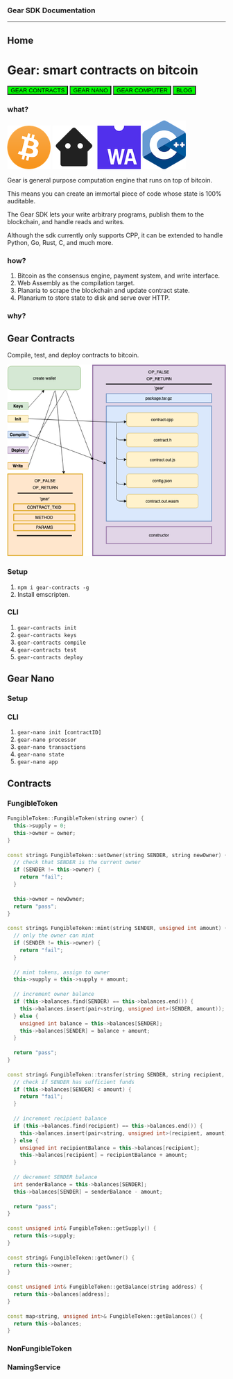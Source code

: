 ### Gear SDK Documentation

___
## Home
<h1>Gear: smart contracts on bitcoin</h1>

<button name="button"  
  style="background-color: #00FF00;"
  onclick="window.location.href='https://github.com/gear-sv/gear-contracts'">
  GEAR CONTRACTS
</button>
<button name="button"
  style="background-color: #00FF00;"
  onclick="window.location.href='https://github.com/gear-sv/gear-nano'">
  GEAR NANO
</button>
<button name="button"  
  style="background-color: #00FF00;"
  onclick="window.location.href='https://gear.computer'">
  GEAR COMPUTER
</button>
<button name="button"  
  style="background-color: #00FF00;"
  onclick="window.location.href='https://medium.com/@_seanavery/gearsv-smart-contracts-for-bitcoin-68ee92a2e66e'">
  BLOG
</button>

### what?
![](bitcoin.png) ![](planaria.png) ![](wasm.png) ![](cpp.png)

<p>Gear is general purpose computation engine that runs on top of bitcoin.<p>
<p>This means you can create an immortal piece of code whose state is 100% auditable.</p>

<p>The Gear SDK lets your write arbitrary programs, publish them to the blockchain, and handle reads and writes.</p>
<p>Although the sdk currently only supports CPP, it can be extended to handle Python, Go, Rust, C, and much more.</p>


### how?
1. Bitcoin as the consensus engine, payment system, and write interface.
1. Web Assembly as the compilation target.
2. Planaria to scrape the blockchain and update contract state.
3. Planarium to store state to disk and serve over HTTP.


### why?

## Gear Contracts

Compile, test, and deploy contracts to bitcoin.

<p align="left">
  <img src="./gear_docs.png" width="600" syle="padding: 40px"
</p>

### Setup
1. `npm i gear-contracts -g`
2. Install emscripten.

### CLI
1. `gear-contracts init`
2. `gear-contracts keys`
3. `gear-contracts compile`
4. `gear-contracts test`
5. `gear-contracts deploy`

## Gear Nano

### Setup

### CLI
1. `gear-nano init [contractID]`
2. `gear-nano processor`
3. `gear-nano transactions`
4. `gear-nano state`
5. `gear-nano app`

## Contracts

### FungibleToken

```c++
FungibleToken::FungibleToken(string owner) {
  this->supply = 0;
  this->owner = owner;
}

const string& FungibleToken::setOwner(string SENDER, string newOwner) {
  // check that SENDER is the current owner
  if (SENDER != this->owner) {
    return "fail";
  }

  this->owner = newOwner;
  return "pass";
}

const string& FungibleToken::mint(string SENDER, unsigned int amount) {
  // only the owner can mint
  if (SENDER != this->owner) {
    return "fail";
  }

  // mint tokens, assign to owner
  this->supply = this->supply + amount;

  // increment owner balance
  if (this->balances.find(SENDER) == this->balances.end()) {
    this->balances.insert(pair<string, unsigned int>(SENDER, amount));
  } else {
    unsigned int balance = this->balances[SENDER];
    this->balances[SENDER] = balance + amount;
  }

  return "pass";
}

const string& FungibleToken::transfer(string SENDER, string recipient, unsigned int amount) {
  // check if SENDER has sufficient funds
  if (this->balances[SENDER] < amount) {
    return "fail";
  }

  // increment recipient balance
  if (this->balances.find(recipient) == this->balances.end()) {
    this->balances.insert(pair<string, unsigned int>(recipient, amount));
  } else {
    unsigned int recipientBalance = this->balances[recipient];
    this->balances[recipient] = recipientBalance + amount;
  }

  // decrement SENDER balance
  int senderBalance = this->balances[SENDER];
  this->balances[SENDER] = senderBalance - amount;

  return "pass";
}

const unsigned int& FungibleToken::getSupply() {
  return this->supply;
}

const string& FungibleToken::getOwner() {
  return this->owner;
}

const unsigned int& FungibleToken::getBalance(string address) {
  return this->balances[address];
}

const map<string, unsigned int>& FungibleToken::getBalances() {
  return this->balances;
}
```
### NonFungibleToken

### NamingService
